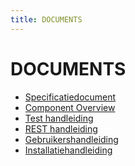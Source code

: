 ```yaml
---
title: DOCUMENTS
---
```

# DOCUMENTS #
<ul>
  <li><a href="/data/documents/SpecificatieDocument.pdf"> Specificatiedocument </a></li>
  <li><a href="/data/documents/Component_Diagram.pdf"> Component Overview </a></li>
  <li><a href="/data/documents/TestHandleiding.pdf"> Test handleiding </a></li>
  <li><a href="/data/documents/RESTHandleiding.pdf"> REST handleiding </a></li>
  <li><a href="/data/documents/GebruikersHandleiding.pdf"> Gebruikershandleiding </a></li>
  <li><a href="/data/documents/InstallatieHandleiding.pdf"> Installatiehandleiding </a></li>
</ul>